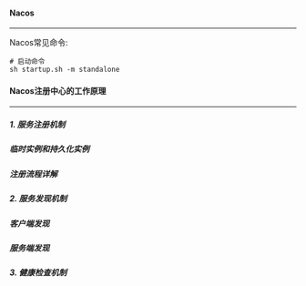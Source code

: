 #### Nacos

---

Nacos常见命令:

```
# 启动命令
sh startup.sh -m standalone
```



#### Nacos注册中心的工作原理

---

##### 1. 服务注册机制

##### 临时实例和持久化实例

##### 注册流程详解

##### 2. 服务发现机制

##### 客户端发现

##### 服务端发现

##### 3. 健康检查机制

